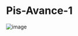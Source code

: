 # Pis-Avance-1
![image](https://github.com/IvanFernandez02/Pis-Avance-1/assets/166522542/93265c1c-b7da-4cca-b3d6-3157d85ebe7f)
